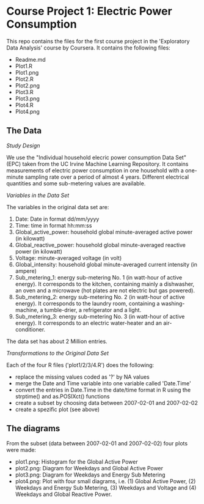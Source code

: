 # Course Project 1: Electric Power Consumption 

This repo contains the files for the first course project in the 'Exploratory Data Analysis' course by Coursera. It contains the following files:
- Readme.md
- Plot1.R
- Plot1.png
- Plot2.R
- Plot2.png
- Plot3.R
- Plot3.png
- Plot4.R
- Plot4.png


## The Data
*Study Design*

We use the "Individual household elecric power consumption Data Set" (EPC) taken from the UC Irvine Machine Learning Repository. It contains measurements of electric power consumption in one household with a one-minute sampling rate over a period of almost 4 years. Different electrical quantities and some sub-metering values are available.

*Variables in the Data Set*

The variables in the original data set are:
1. Date: Date in format dd/mm/yyyy
2. Time: time in format hh:mm:ss
3. Global_active_power: household global minute-averaged active power (in kilowatt)
4. Global_reactive_power: household global minute-averaged reactive power (in kilowatt)
5. Voltage: minute-averaged voltage (in volt)
6. Global_intensity: household global minute-averaged current intensity (in ampere)
7. Sub_metering_1: energy sub-metering No. 1 (in watt-hour of active energy). It corresponds to the kitchen, containing mainly a dishwasher, an oven and a microwave (hot plates are not electric but gas powered).
8. Sub_metering_2: energy sub-metering No. 2 (in watt-hour of active energy). It corresponds to the laundry room, containing a washing-machine, a tumble-drier, a refrigerator and a light.
9. Sub_metering_3: energy sub-metering No. 3 (in watt-hour of active energy). It corresponds to an electric water-heater and an air-conditioner.

The data set has about 2 Million entries.


*Transformations to the Original Data Set*

Each of the four R files ('plot1/2/3/4.R') does the following:
- replace the missing values coded as '?' by NA values
- merge the Date and Time variable into one variable called 'Date.Time'
- convert the entries in Date.Time in the date/time format in R using the strptime() and as.POSIXct() functions
- create a subset by choosing data between 2007-02-01 and 2007-02-02
- create a spezific plot (see above)


## The diagrams
From the subset (data between 2007-02-01 and 2007-02-02) four plots were made:
- plot1.png: Histogram for the Global Active Power
- plot2.png: Diagram for Weekdays and Global Active Power
- plot3.png: Diagram for Weekdays and Energy Sub Metering
- plot4.png: Plot with four small diagrams, i.e. (1) Global Active Power, (2) Weekdays and Energy Sub Metering, (3) Weekdays and Voltage and (4) Weekdays and Global Reactive Power.